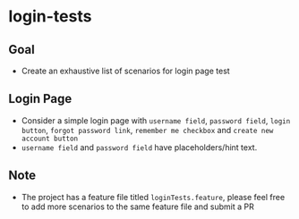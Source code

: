 # login-tests

## Goal
* Create an exhaustive list of scenarios for login page test

## Login Page
* Consider a simple login page with `username field`, `password field`, `login button`, `forgot password link`, `remember me checkbox` and `create new account button` 
* `username field` and `password field` have placeholders/hint text.

## Note
* The project has a feature file titled `loginTests.feature`, please feel free to add more scenarios to the same feature file and submit a PR